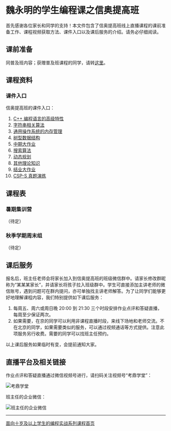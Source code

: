 # 魏永明的学生编程课之信奥提高班

首先感谢各位家长和同学的支持！本文件包含了信奥提高班线上直播课程的课前准备工作、课程视频获取方法、课件入口以及课后服务的介绍。请务必仔细阅读。

## 课前准备

同普及班内容；获赠普及班课程的同学，请转[这里](ClassNewbie.md)。

## 课程资料

### 课件入口

信奥提高班的课件入口：

1. [C++ 编程语言的高级特性](https://courses.fmsoft.cn/plzs/noisenior-cpp-advanced-features.html)
1. [字符串相关算法](https://courses.fmsoft.cn/plzs/noisenior-string-algorithms.html)
1. [通用操作系统的内存管理](https://courses.fmsoft.cn/plzs/noisenior-memory-management.html)
1. [树型数据结构](https://courses.fmsoft.cn/plzs/noisenior-tree-data-structures.html)
1. [中期大作业](https://courses.fmsoft.cn/plzs/noisenior-midterm-project.html)
1. [搜索算法](https://courses.fmsoft.cn/plzs/noisenior-search-algorithms.html)
1. [动态规划](https://courses.fmsoft.cn/plzs/noisenior-dynamic-programming.html)
1. [其他理论知识](https://courses.fmsoft.cn/plzs/noisenior-other-theories.html)
1. [结业大作业](https://courses.fmsoft.cn/plzs/noisenior-term-project.html)
1. [CSP-S 真题演练](https://courses.fmsoft.cn/plzs/noisenior-csp-exercises.html)

## 课程表

### 暑期集训营

（待定）

### 秋季学期周末组

（待定）

## 课后服务

报名后，班主任老师会将家长加入到信奥提高班的班级微信群中。请家长修改群昵称为“某某某家长”，并请家长将孩子拉入班级群中。学生可直接添加主讲老师的微信账号，遇到问题可在群内提问，亦可单独找主讲老师解答。为了让同学们能够更好地理解课程内容，我们特别提供如下课后服务：

1. 每周五、周六或周日晚 20:00 到 21:30 三个时段安排作业点评和答疑直播，每周至少保证两次。
2. 如果需要，在京的同学可以利用非课程直播时段，来线下场地和老师交流。不在北京的同学，如果需要类似的服务，可以通过视频通话等方式提供。注意此项服务另行收费。需要的同学可以找班主任预约。

以上课后服务如果临时有变，会提前通知大家。

## 直播平台及相关链接

作业点评和答疑直播通过微信视频号进行，请扫码关注视频号“考鼎学堂”：

![考鼎学堂](https://courses.fmsoft.cn/plzs/assets/qrcode-wechat-channel-weiym.png)

班主任的企业微信：

![班主任的企业微信](https://courses.fmsoft.cn/plzs/assets/qrcode-wechat-enterprise-lee.png)

---

[面向十岁及以上学生的编程实战系列课程首页](README.md)
